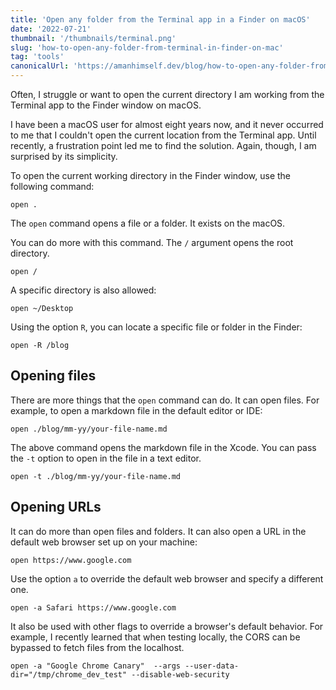 ```yaml
---
title: 'Open any folder from the Terminal app in a Finder on macOS'
date: '2022-07-21'
thumbnail: '/thumbnails/terminal.png'
slug: 'how-to-open-any-folder-from-terminal-in-finder-on-mac'
tag: 'tools'
canonicalUrl: 'https://amanhimself.dev/blog/how-to-open-any-folder-from-terminal-in-finder-on-mac/'
---
```


Often, I struggle or want to open the current directory I am working from the Terminal app to the Finder window on macOS.

I have been a macOS user for almost eight years now, and it never occurred to me that I couldn't open the current location from the Terminal app. Until recently, a frustration point led me to find the solution. Again, though, I am surprised by its simplicity.

To open the current working directory in the Finder window, use the following command:

```shell
open .
```

The `open` command opens a file or a folder. It exists on the macOS.

You can do more with this command. The `/` argument opens the root directory.

```shell
open /
```

A specific directory is also allowed:

```shell
open ~/Desktop
```

Using the option `R`, you can locate a specific file or folder in the Finder:

```shell
open -R /blog
```

## Opening files

There are more things that the `open` command can do. It can open files. For example, to open a markdown file in the default editor or IDE:

```shell
open ./blog/mm-yy/your-file-name.md
```

The above command opens the markdown file in the Xcode. You can pass the `-t` option to open in the file in a text editor.

```shell
open -t ./blog/mm-yy/your-file-name.md
```

## Opening URLs

It can do more than open files and folders. It can also open a URL in the default web browser set up on your machine:

```shell
open https://www.google.com
```

Use the option `a` to override the default web browser and specify a different one.

```shell
open -a Safari https://www.google.com
```

It also be used with other flags to override a browser's default behavior. For example, I recently learned that when testing locally, the CORS can be bypassed to fetch files from the localhost.

```shell
open -a "Google Chrome Canary"  --args --user-data-dir="/tmp/chrome_dev_test" --disable-web-security
```
